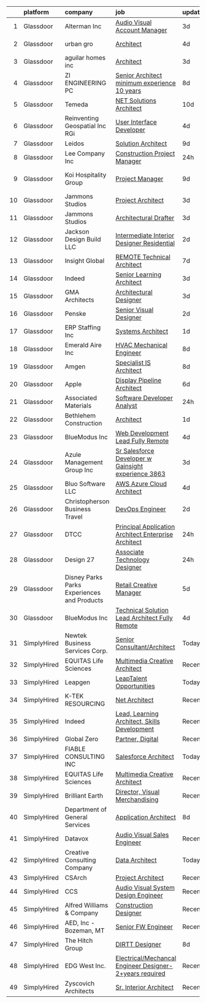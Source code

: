 

|    | platform    | company                                      | job                                                                                                                                                                                                                                                                                                                                                                                                                                                                                                                                                                                                                                                                                                                                                                                                                                                                                                                                                                                                                                                                                                                                                                                                                                                                                                                                          | update_time   | location             |
|---:|:------------|:---------------------------------------------|:---------------------------------------------------------------------------------------------------------------------------------------------------------------------------------------------------------------------------------------------------------------------------------------------------------------------------------------------------------------------------------------------------------------------------------------------------------------------------------------------------------------------------------------------------------------------------------------------------------------------------------------------------------------------------------------------------------------------------------------------------------------------------------------------------------------------------------------------------------------------------------------------------------------------------------------------------------------------------------------------------------------------------------------------------------------------------------------------------------------------------------------------------------------------------------------------------------------------------------------------------------------------------------------------------------------------------------------------|:--------------|:---------------------|
|  1 | Glassdoor   | Alterman  Inc                                | [Audio Visual Account Manager](https://www.glassdoor.com/partner/jobListing.htm?pos=120&ao=1110586&s=58&guid=000001824de2af89b9da2138f1e1b72a&src=GD_JOB_AD&t=SR&vt=w&ea=1&cs=1_6a8af490&cb=1659164078375&jobListingId=1008030364768&cpc=39721386339D0809&jrtk=3-0-1g96u5btmk631801-1g96u5bu5i6iq800-f6f61f63c2ec7f23--6NYlbfkN0D4zxeZwz1lJTayb8X6y8bkbyU1TVifko9PwX95c5fJpWx-EZ1cE822h9fNX0vyfJwyEy2AHYpKAb_QJRpVYzWB3tk5Vg-YelZsokGi-vY5ACSt8A-QNoZArpI7vhqUqsTQXwDoD2F5vVWIJN-m8jvA99C7Q6aKvkD4JANqLX-MxYLpkoBiwPMDjuUSKVxArmMh4igsW8-vI6QYIQDQRLovcxDGTu5nlYrBbV_LHQqjaETY7OFsWcppKo_3_2b19fExH1nN42vzU7gGJNN0WUnWds5ZDz0BZN2FeZmlnp95Yo8_Sik5HpsZSaxhUnojSq14Uckd7T2-z6dHCjcK0jhsOYON5rVeqmlkJyJxf-ItR6c5oa2zw-56CUaiyCgBEapr7XY2Ypid21FUZtdu3P_Wrpx6-7CzoXZxpYfzY9cBCJxwCfZ26apL4JuWvDVlwX33KY3tQXdT0G5_VQYzmPy-jEAGM_LdjjguFsEQYq2Z0Y2ZL7On6cYeCGa-eGHicYnpUP1-Fx6Vtg%3D%3D)                                                                                                                                                                                                                                                                                                                                                                                                                                                          | 3d            | San Antonio, TX      |
|  2 | Glassdoor   | urban gro                                    | [Architect](https://www.glassdoor.com/partner/jobListing.htm?pos=105&ao=1110586&s=58&guid=000001824de2af89b9da2138f1e1b72a&src=GD_JOB_AD&t=SR&vt=w&ea=1&cs=1_67b9607b&cb=1659164078371&jobListingId=1008028489203&cpc=6EF77E97581486AA&jrtk=3-0-1g96u5btmk631801-1g96u5bu5i6iq800-5b2b8400c1e6812c--6NYlbfkN0A953Z9EfJZc5Z9y7Wb0NkuJO-5BBnqXCJSieP3bN3oT3pD2vzfTR73xvxAaUFHjZ02oBDFo9x1kt8ytCHF_TTimOYOdtchGpf00u8UlYbrGZfi6oQPGVzbWtS_P1aiH4JmF1KvHGCypM9oWResb6KXglJZ8mDqxjjT4L3OuS4LAXE69pa0LgmMyzF5m1Cxg54-4R1yrgq_VwA7mt0Vo1bFDrFq5Db5saFv6ZUiWPuVZnsdwTiSNlyh2FIaAegeqKhap7nOQHMRMypo36JUNQ07xSMHTHLGFCy8yUIjnaWcd5kfU0c-4YFEJ3wqQNQmEbu56VJDUeDAahD8DE7OWrKBhtwNm3rGs1WZ2PxmvBn8T_cScIPl9z2l7nU4BaV9hGtk0yWhOJPaFObHnxEvZ_mO4IHbZWT7TnuK4bBUk9AIKT7jrdGirFWEUKPOq--8TgClCxAb9KPNq0cjqzDdyVTj9lubBZfLLtRQ3iaIE0PZoKDvG1AfYjhJgpdQtyEeIv8%3D)                                                                                                                                                                                                                                                                                                                                                                                                                                                                                           | 4d            | Columbus, GA         |
|  3 | Glassdoor   | aguilar homes inc                            | [Architect](https://www.glassdoor.com/partner/jobListing.htm?pos=101&ao=1110586&s=58&guid=000001824de2af89b9da2138f1e1b72a&src=GD_JOB_AD&t=SR&vt=w&ea=1&cs=1_42586331&cb=1659164078370&jobListingId=1008030886752&cpc=8AE7F3A3741F87D7&jrtk=3-0-1g96u5btmk631801-1g96u5bu5i6iq800-6371b23653ce37e1--6NYlbfkN0BBGG9LMNqL16EzDx9S3nKk4b6IwprgSJginr0DZD_oW6Mm3uCrdklJsAKh6iXWwLKS4HwePxDhUtYIT_-THPCT1OSqPsH-xzqiHGZPx79UO3w3eEr1OmXYjyoeRjfzEu5WE2xUoPg1J7MOhXn-EUTl0lc2nWVKu84RpuQHt7TH_OxQjbDrjiwpBBEH9V99jPHU24rx_Ve1Pp-78zbzWn3Zr1pK-z-pltmi6yk7rHQezQK-vArvnWSsXDC9leY8i1rA3O51G5sILbF5OTh9QW-giH1wFQobztmPaFkC5kowvJqx-Z-dZUsjL91ZLnAdmfEBaTiszBbSwikwl9j0Sl6EcGtDJIzJ0PJocThXttb0idw5buvVGv-xFab-ZaBB_sVJmA2uvkN-GSTIySElcyX-N5eiwuHFhGkZpy5Ol9fNtjpgfAREZysJgTEoaz1LwOaMVibjqBD1IhTcxGz5YlQ1elHgDaRbQK2Ob1ZQjImS4c_dG3W77B9sqZrjB8_9wTQ%3D)                                                                                                                                                                                                                                                                                                                                                                                                                                                                                           | 3d            | San Diego, CA        |
|  4 | Glassdoor   | ZI ENGINEERING PC                            | [Senior Architect  minimum experience  10 years ](https://www.glassdoor.com/partner/jobListing.htm?pos=103&ao=1110586&s=58&guid=000001824de2af89b9da2138f1e1b72a&src=GD_JOB_AD&t=SR&vt=w&ea=1&cs=1_fa52b838&cb=1659164078371&jobListingId=1008019211242&cpc=26B6D2E0AF95213E&jrtk=3-0-1g96u5btmk631801-1g96u5bu5i6iq800-bef18f2f8f61290a--6NYlbfkN0DovPZ7dur9rf70B8KJIWgLP46ELDJBflh3gJqQaHC8Sb4BMpxiJpjoxSObfJ6LI4FYD1xemCgjkmvWW6a8xJBjtPCPUUXQ2NG8Yq4VduGZwwSvw_GCXqC5AqCPJznMU0lakOlx3gWcFLE523lBGczvfrqDjUVcOZFTwVRISHcOZ1glB-J6yUT6egOZQZ7a7nXu5hezGT_xeCsd0syj_sJVwAkkp-T4YCD66y6mKB1WNODUqhKm1tL6ACJTKMgN9D-Tmjiy_dZC537ikgbO6T_22W-ew3_KUtUoQMVsHw9DtMQ1GlssnZ2MJ6qzKdB9KHqKAAY0CuKBGGMBSUt3vMf7XqNRwOEWFjpY6FsC9lUdZ87XH_wH-q8tuWcHM6Au8Pxfzw6Q1QRpTc2ca6JvwAvZj0E14zBN3ko8IWCV5P0oFtjAmCgV4nMjmS75zlYnIWinNe9lVoXtH-tR28b5ATTGhc5dRCd99-6d9XtJ4txtBhqESRdX8kNiXSL_kbWaVWz2ww_mfcyiH02ZQlmu_TKl97-syAw20Ktz2xtJW6rKsw%3D%3D)                                                                                                                                                                                                                                                                                                                                                                                                       | 8d            | New York, NY         |
|  5 | Glassdoor   | Temeda                                       | [ NET Solutions Architect](https://www.glassdoor.com/partner/jobListing.htm?pos=111&ao=1110586&s=58&guid=000001824de2af89b9da2138f1e1b72a&src=GD_JOB_AD&t=SR&vt=w&ea=1&cs=1_62f38ffe&cb=1659164078373&jobListingId=1008015146733&cpc=10100C7693495614&jrtk=3-0-1g96u5btmk631801-1g96u5bu5i6iq800-9d5d3ecab53cc471--6NYlbfkN0Cdyrb_-SYpjIsC7ShR4LTJruqxAexHI1Km_0W0EzpI0e4uRdYa2eAJHNqalXmTdxuTnp-A_6SIixZOlWcDWI90nUctzELc9FqA6bp_mnYnqkp-5cG07Ufl5xp6frai2kbfiW9ts5BzrYKatqeVXFcyqDE6lyA_GijhuNcco_YdpX6xGYn8p9_EX9g200HK70EW3fUDCT-0QSiL3GT3B9NjWxLY2VxbPxqOacVIn5ccJOQvYBvuR15YiBdH3HFPLsqjqOqlrM22MoccXq9vufT7gRzDCBpyTu_qRpLJEIOXY9kf2tL0GS-zomaYPGNyfdaDOsjblCf15rvY_VYK4YpK02BR4AX16pSfnsCoirs7f1xqAoYHqk6DruMB-XGUj2iOH0a7p-sibOATWrMW5VMBGDk2fKwNApCAJ2U7TAUc4izYQfSOcA6usEJOqH888zKN73zsuGltqpl2EWfo-xiOg2w2FLcWRWLoscqjA-7Xw1gLrjEFvdjvrqHcP0vsgrYxjRg5JLJvwA%3D%3D)                                                                                                                                                                                                                                                                                                                                                                                                                                                              | 10d           | Remote               |
|  6 | Glassdoor   | Reinventing Geospatial  Inc   RGi            | [User Interface Developer](https://www.glassdoor.com/partner/jobListing.htm?pos=109&ao=1110586&s=58&guid=000001824de2af89b9da2138f1e1b72a&src=GD_JOB_AD&t=SR&vt=w&ea=1&cs=1_986eaebd&cb=1659164078373&jobListingId=1008028934880&cpc=1959DAF898583D65&jrtk=3-0-1g96u5btmk631801-1g96u5bu5i6iq800-53278b02a510099c--6NYlbfkN0C7xvpbHOO4bEYJcr3lK4_7faJDspGOsVVkWgomh9GN2NXOHlZ6ww60vRTf3Ig0EumzglbP9rivjhqSBrRoPDlonzSG2b018Tiv0xylnJSSkBaGuH-ubs1UDNGjOGHDZu3P9ojOa5jQhxY2GOTYo6OIWdR6asqmNyPM24m8EVr-g0sJrMS74Rhwx-cm4qj26Zdsi2zoYF12NXdYFEzQ3zwVeJ2PtxnMM0ltrv4zNHjVcQLb9Td9czzUyTi0EgU9OKrRjnkkF1zd5Xm_nJPIvApzgzssZkDFTxZCgxUo8hBKS6MqjN96v6ynB8CUaoe0BZSeCuLTViivtDGTTuodUobc0RrQoh9GmCWQNg1ljJecgDQ9-UwGCCuwHRE2LcQ3qV0eX1RCe8HGK1ggexaSzSNc1Haod4q-L3fhq6k_KX5-tqVOsHmPuAR-z1AvO_LE8in6rGxlyAvPKMmYwnohkdO9ldxpSzT1Rrd9w7FNnADM-DpKLOx3aPwDb1Q1nrW2N-Q8jshEQ_kHwZMYEqVPVikB9iDFAlP3Cv8yljVxSfkqwTazYuK-8G5iTBostJ5Ja0k%3D)                                                                                                                                                                                                                                                                                                                                                                                                            | 4d            | Saint Louis, MO      |
|  7 | Glassdoor   | Leidos                                       | [Solution Architect](https://www.glassdoor.com/partner/jobListing.htm?pos=121&ao=1110586&s=58&guid=000001824de2af89b9da2138f1e1b72a&src=GD_JOB_AD&t=SR&vt=w&cs=1_0bfb1c8a&cb=1659164078374&jobListingId=1008017253972&cpc=C0FAF87ADD587446&jrtk=3-0-1g96u5btmk631801-1g96u5bu5i6iq800-846d48509d884087--6NYlbfkN0CZUO70VSdYKA8PR3jfrSh5ljhqJhfDt0PzQCMubt8cRihWbmqO_-Ccw6DGinMZCyIJbuV_i62qABCaK5LxlS-SWruEOI5K48hQJXbepXAeeI5u8dpRLxQnA5OnolRDimlpnPP0JH0p8_d7OlnciS1dZe_7pIxn-TODMcTvHdZ8JTJoGGEfOSHTFVblH1lqYcr2Id_G4wLIbjL6z3HvWxNIpHWvnEjUUNB6y27fp_G5it2zghzzVUUBZfb4I-tdWqHe4srd4ne4ONI0qG1jSDUMLYl6zB63Noae3jGNiEuY9fnaOvqmVOxtjYQqVMPC5saIjQI6M9R1yz8lVCA47VK1p4gPHalS3cuBsU-PMT_Xanxao7_Aj8fPF524I3iUGQWbALunvQDK_gdJlPTCqkNg1LZzMCVbjTVVW-NX7NNicInwebUPHVfUOxPjzc-QN9AFWNdrazxgGZ6FwDr6tGIibulBWDhR2BKL5_QoDahZLdW_X8A0AZ-aOZYKb69elUd9GlHPZ4oq5g2XIEHUQZ9f3pMvjpucusjTpdTu0eMGewfNqk7B-cYmU2LKwFIQ035rP-zvM3u3OFD4EYC7pcWPhT80Td3lLqoTuCbasMeS9g%3D%3D)                                                                                                                                                                                                                                                                                                                                                                         | 9d            | Mobile, AL           |
|  8 | Glassdoor   | Lee Company  Inc                             | [Construction Project Manager](https://www.glassdoor.com/partner/jobListing.htm?pos=123&ao=1110586&s=58&guid=000001824de2af89b9da2138f1e1b72a&src=GD_JOB_AD&t=SR&vt=w&ea=1&cs=1_204aa9e0&cb=1659164078375&jobListingId=1008038020424&cpc=83630893E902B957&jrtk=3-0-1g96u5btmk631801-1g96u5bu5i6iq800-0576c3e293c4f5e9--6NYlbfkN0CNh_u9e8DXx2rwlIjOTBFRv41Wq9kfk6uzC5Jh4w7CxMK2tCetGSSFCaoSekwWnoZNUIOk7YiWZVcn89eSEb5wS4iBquO8HCsvJcHSQNDNCeQ3c6NpEPYZR6zTuPfqFnBY1DwDbJukF5Ybx9F_taiMgEqdy9Dri-DDdOFiPork5mg6crYRq1ZNmyiKgQbhOydZ510ixKRYJKiqwdVp6zETUF4LhoMSC4j02eXdXwvVEp94egItkbE-jvR_OYHfTSz1V_STZS8PUKFS0zlZOnApWqomWDnBafij6AouCM4TaPANwLYyACAp8BmXadO3cM4x680YEskLx2QNrYtpKfg9Hh3PxssnFRSVCu3u6hRCNhHQ3CjgxYfMFJQL-s65CpW4UAXBV-QgePP4245FbHjIKZDnGirqDTXLkCVDmf5jzvU8iSAk7SW-B_b7O7AFHmQOo1GIekxdZVnSd2gBr-cAuL0Xa_RYBJiBy2nkh2M9AB0UUQfOosDpRIfF7BNIIZRqLwf-dSoF7w%3D%3D)                                                                                                                                                                                                                                                                                                                                                                                                                                                          | 24h           | Terre Haute, IN      |
|  9 | Glassdoor   | Koi Hospitality Group                        | [Project Manager](https://www.glassdoor.com/partner/jobListing.htm?pos=122&ao=1110586&s=58&guid=000001824de2af89b9da2138f1e1b72a&src=GD_JOB_AD&t=SR&vt=w&ea=1&cs=1_91812c6b&cb=1659164078375&jobListingId=1008017763572&cpc=64DC0C913FDBAADD&jrtk=3-0-1g96u5btmk631801-1g96u5bu5i6iq800-c54b3dd160793ab2--6NYlbfkN0BQLqTBbbzHVcylGc8uQzCeuoLzBeiyCyjiSYRqOUEkl-76LiyfQv_pz_UMlrr0vftzNvsxwlSlCvlaOhUrJkbsYpgd6GbNd7lmEXRexHXXai6Sr03QZyf2IN5DeHTCqNJdCsncLIKkHqXEO_7v1Dyf28n9RGqX9z7JcefM5ONPe7vZNnCgJ8ifVhspQot0Dwj2pBCQ4nke3RfYqvgU63ikVgej4IlgkoQF2fZjgWn9f8zOQLAjUctgao3giqmShaPaeVbpEJ3BGyTsiPTdsXep9bDKNIJOlljg6-p7BIFPUrY_c_qWL_JhHbfY5Hqw3wUmXj9F77W51TC_yrxBrpX_Co6SWMBGz-hIgRCVybXg97YBr1-0rSA13HIzs7OoBwWwLWT4fVO2OiPm4S8X43WmlZx_zsqq_eN3tdSO8bk1IWCxq9dfyFQoebsiXrvjbd57RDhV5tF4QuqWLcoiuSazv-VeDDwoL8hmEBa9C3rGTSBUaipLfFGKL_G3FGWg7uI%3D)                                                                                                                                                                                                                                                                                                                                                                                                                                                                                     | 9d            | West Hollywood, CA   |
| 10 | Glassdoor   | Jammons Studios                              | [Project Architect](https://www.glassdoor.com/partner/jobListing.htm?pos=102&ao=1110586&s=58&guid=000001824de2af89b9da2138f1e1b72a&src=GD_JOB_AD&t=SR&vt=w&ea=1&cs=1_873ca9cd&cb=1659164078371&jobListingId=1008031735949&cpc=E3C91ADAB6FDD45E&jrtk=3-0-1g96u5btmk631801-1g96u5bu5i6iq800-96aa6fa0b6173d71--6NYlbfkN0C2ruSLbldHgJRxGqX58M4ekFWuaOJ1Xy3nZgzYPyc2K5DCdI3untnDkKSSavtkCk92iqAzbk8Oa2mOqMcgyJ0pSn9NqnMDufDpo-qYhydhMJf5usWr6lFrqL8nikbwNtB4ITkmGGkJ-VER0Oy5a2d6BwFFD2snNbQSqn11yh1aiXROI8oBagSrQIGRT8CfBdvL_0VV_6y6Irfy8p2qGmA67dQecL-ZaDmt1TudeDPPfFurr8T1f3fcu_4xFYmNr9leE0YWS7zjj-5g0wgsS-Epp-qbyAaYzkMrS7DG35LDBuvtjA4swHGpImLVNE-X4sNEGME9jDpKTm2I0rFIjFel1sOK3gbVYBtNtglXtJTjqi3MIPe8pr5wkR0dJY8_LaIrSdE74JLgse3nBaLxqjZxBCKUd1-qpPCO08Mxgi4C_aSeEHpVbZb8VGVOmPaQJ2kuFypBQAap55GzSSq3XToXj-HtDErazs-3V4bn4gpqR1PYnZhHYwb8N7cyV1uRc6eC_dB1owJS0x1Tsq8GTd7-)                                                                                                                                                                                                                                                                                                                                                                                                                                                                 | 3d            | Scottsdale, AZ       |
| 11 | Glassdoor   | Jammons Studios                              | [Architectural Drafter](https://www.glassdoor.com/partner/jobListing.htm?pos=110&ao=1110586&s=58&guid=000001824de2af89b9da2138f1e1b72a&src=GD_JOB_AD&t=SR&vt=w&ea=1&cs=1_4668306d&cb=1659164078373&jobListingId=1008031755389&cpc=8B80225A009F6369&jrtk=3-0-1g96u5btmk631801-1g96u5bu5i6iq800-2dcf64a183a0957b--6NYlbfkN0C2ruSLbldHgJRxGqX58M4ekFWuaOJ1Xy3nZgzYPyc2K5DCdI3untnDLKEiodWr4LJUaVCbQdDcXp5xhjafn8R9Vbvh2IBDxMjDg5261qyUtFHqThxPgdhYQosGsHJzWQvXHhifCfKmdT0u5tC4vZ4aCxvGHszzn4MmdU4LGXzX5U_JUie40Ce9Rnhm6TROIx_cHI-9W8oiw5-N19ZPUZtCd83bNw7D8ZSPeAkmVepDAEqgT4HyJN7iBetZubDw6Gq1NZLdaQBBIBn_sZ5HQ2evTuA0l1pCdvXctq-mvozPrrbvk08vFN41zmFN0yhjdrIyy_lwNDFPu3FWVn6AWq38BwtlZL5OVH-0idYFTwvzZaLLyrPlFxO3CNjPIqLrO7RuHMmeoS005_Lwio_EU7DtV6T9hyVA_iLo6Y6Huyq8spXuTicuhQgVOLzKe6UQQiiwOaPOYaxaJaQQHYJr-sR2ZkWicm0OrVU2eEEE95ZVpdUt8uK1g3gIIvtDDZnpC7d6X7p3tBVB8g%3D%3D)                                                                                                                                                                                                                                                                                                                                                                                                                                                                 | 3d            | Scottsdale, AZ       |
| 12 | Glassdoor   | Jackson Design Build LLC                     | [Intermediate Interior Designer  Residential ](https://www.glassdoor.com/partner/jobListing.htm?pos=127&ao=1110586&s=58&guid=000001824de2af89b9da2138f1e1b72a&src=GD_JOB_AD&t=SR&vt=w&ea=1&cs=1_fda7385c&cb=1659164078375&jobListingId=1008033637179&cpc=451933188B21919D&jrtk=3-0-1g96u5btmk631801-1g96u5bu5i6iq800-6cae940a4f55d906--6NYlbfkN0AIdGm0R4PkLfnPL3H6ngwuKuvPfYQyFqZyW1fI0MQvML8T37029wE8SH4FqQ2Rr8waWBL4nxe_ACMO5nB7FnRwh0mP58FWmUEDr9zxsqxLwLso2NiXHI4jin47GMn587d5yT-rj6IvMYjfazRoTiFdTbbBXE_ZhUf8_uh4VE2_Wkbxsoeo7tVpgqFlqgQbrIaRpdwkJ_whDBplCUD68u4UeVj-MnaMAToezc04bRAXkw3yD6hmKQ3SRZOOLrrvB1TlzuDFRqeqQKfRfhy5EqYAPtb9EfZYboabdVx-RwiRR0yNf5h9hZE_Z9rGLPJNwNqoLxKAL3rF40_qM9WiDLtsU3ULR3M_UUVM6fR837ftJ22Kg2_eIta1C3qG7QlqONmhUKEv6DATzxIKhqpH4InU6n1VUjUgZVi0HJRGAQdBOC1-chGnpDXwdkdLcscDe348jilvmADvR7zydk2DkA69FgTXBvxXOXeS36szjtvkm2zx9OS83YdN_tLWj7KLDDPwCaBKxYHMhKRfIWRoDpXW)                                                                                                                                                                                                                                                                                                                                                                                                                                      | 2d            | Seattle, WA          |
| 13 | Glassdoor   | Insight Global                               | [REMOTE Technical Architect](https://www.glassdoor.com/partner/jobListing.htm?pos=130&ao=1110586&s=58&guid=000001824de2af89b9da2138f1e1b72a&src=GD_JOB_AD&t=SR&vt=w&ea=1&cs=1_e376a49d&cb=1659164078375&jobListingId=1008023450111&cpc=654405A9B1E0A9F5&jrtk=3-0-1g96u5btmk631801-1g96u5bu5i6iq800-38e32b10a68fdadf--6NYlbfkN0BKkHZu3wF05EeDimN_p6sYpKCMArvwa95YdH7UpkaBCnuUCEKHXotS0_EwbLzIjYfBxh6X2qHKBJJgK3GUwRr4xzC4naxi0aZb0f-8TQwRo8qHWQUX5Bq09mUANpyZqKxXib2PO-XS_dxOGpCKJYbiLRqB8Ffdr1dC4j3QSCEJPvBDXSUaywK2-SvefcnoPHivGX-50Ycw6xZ7cRHFgfiGsmRjjw5EeBSNvQ76gOxio0pFfYLuj8AYOEPiB02JVqr3fSGIg0tf6JwIb4KpC3JpaMIFVAefOoD0vx1VmRvFj0OJbTEs5ZkIlDveho8RpK5zn09ocBdqtEKb7Cw8VKmJKBpZG4HBryliiq295G5bKjQ0YMvP-u62VyUSTWLEN97GL4PbSFKt8NDYLEiEsNNsCNo865bcFGVqH4i1IcbS-fPw3iA3F-SSFwwBa7rOcpNKA8-J9LKDgaMSNLKvdwS3KfgDD3Y5I9etxtYrgnVLIamcKG3s4dCikvxGTfniWglNq-sVEWSLhw%3D%3D)                                                                                                                                                                                                                                                                                                                                                                                                                                                            | 7d            | Remote               |
| 14 | Glassdoor   | Indeed                                       | [Senior Learning Architect](https://www.glassdoor.com/partner/jobListing.htm?pos=113&ao=1110586&s=58&guid=000001824de2af89b9da2138f1e1b72a&src=GD_JOB_AD&t=SR&vt=w&cs=1_80b60f5b&cb=1659164078373&jobListingId=1008031067016&cpc=3DB599BF2F4828F0&jrtk=3-0-1g96u5btmk631801-1g96u5bu5i6iq800-96b1c3b8b9cdb388--6NYlbfkN0CiRNM7CVr8YueLFKlzwbFWI0o7IjV438l4sVrvKZ0flpURU_mqoI8EbsK64YRr3OA6KrJSvnAlHG1fMTdVne83Y0EijA4Nde_j30eNUxX6D8w6WzzfyqgLZ2whk8-j9IO8ahlK57mnjmAeIR9-l0TeEZGSYjv5q6X3fsNXws9iNfqYy60Z3xT3ehRGqXImdDUx0SGnA3es6vxexJ7BkOsb6-ubitsoo9nj_ZGojgdUNCet98ypebNCjWLx20ZKTtsZmUrW5v3A7f5gi1n7Mmpva-68Fan2pgnLnh8Bwewl03e830KwED4e6F4rrw6spkurCcVpqnhCLj_m3BvjSQGmPLGcWJHLKI0YN2fkrohTT6aB7TdPaj7UQr9nw7CzwUNEhirJh0S0m6YNT7N_-l2aATvXG17AeaF1cjkyQj9ccIaYsGqqsovSs_oGXx2CRSTqSvKAQT2RyDQFZkKY2GAxf_ns3X7s3vn35yTnfu3TUv8qHC4sFH_iRKBnYSCtuhxNXGus1z0X-A%3D%3D)                                                                                                                                                                                                                                                                                                                                                                                                                                                                  | 3d            | Austin, TX           |
| 15 | Glassdoor   | GMA Architects                               | [Architectural Designer](https://www.glassdoor.com/partner/jobListing.htm?pos=104&ao=1110586&s=58&guid=000001824de2af89b9da2138f1e1b72a&src=GD_JOB_AD&t=SR&vt=w&ea=1&cs=1_710b4dc5&cb=1659164078371&jobListingId=1008030420571&cpc=D10975AEA81ACBCE&jrtk=3-0-1g96u5btmk631801-1g96u5bu5i6iq800-647e5c4633381ce2--6NYlbfkN0CtwOkgDuej6vPfWODMxjOIyNEohQmdYMppGq8y8dOpBmiJ3WNboc6iFXITwK-DWerbbIwqzBwGr0pjzYMJzSF4nYrNDolE29QDwRfZSLgy15dqZLZOz5taqV3DBitOObe_ucwEJhv9Ua9IqPqTYcTuT94WVvT3cF40DxyD5IZMQBKH3Q8gYT1-MLy9lhoXQQ66Ljb_wPNCXgeM6LQF8831nQdih0lSWdfXNw89ZkIqgw7jwLW0Atp-zXbjwXBxvR3tkgsvC5fkw7KHhv6DFZPuoeMtGQWkueVcszfFJwruT3nN5ikz1qiFt_6kxY78h4g5Rtt2RmgT8UEquqfKGFjQi273JgUSezbffYLAt8z3uufSSEm_cI1NyAnstBwvrlIqGiauXWvDBfTG3cDKFWZTs57_xpLsCvl_dUJGqaw4hzmHkTj3fAWuh7dMVqp5i-Dc97_8fGlvxD7Ifdzv5YNI7TrJr5s2E9p06MUWLOL34NitGJCYHgigQYjY4Ym3gwohQAnsG1IcRw%3D%3D)                                                                                                                                                                                                                                                                                                                                                                                                                                                                | 3d            | Portland, OR         |
| 16 | Glassdoor   | Penske                                       | [Senior Visual Designer](https://www.glassdoor.com/partner/jobListing.htm?pos=124&ao=1110586&s=58&guid=000001824de2af89b9da2138f1e1b72a&src=GD_JOB_AD&t=SR&vt=w&cs=1_9faaf2df&cb=1659164078375&jobListingId=1008033963305&cpc=7F6F94E2229B3AB5&jrtk=3-0-1g96u5btmk631801-1g96u5bu5i6iq800-e686bc3862d2ddc1--6NYlbfkN0CtpXM0MSzpMQ_ld-1IrueFxu_hVDIxNkdu7oUVWOFjtEFqQtdu51VPA8PaZXoTOleEm1nGdOJeCYWb5vJz5IG8TCmpEFJrjI-b_juUEQzgiyUZJ3K2ygCQVuCrEUmrYjjDB2ajc0iOoSryL110Bp5lNaMc-HGhB6LpGxuI3m9UCzWfhuZKbCOYEJ3qHfQrsyfNqkq6SzEsC2tcgVn2oVTLOdoEcSXpvBCZCziJbXPPjQcXYPSUi9b_FGORm97PTvZyEhgIL-Q5nehLCYVGxyz8_rlm-p65End78Cag6w33RrGYebdAZn6x8NpSG_l5qOzMYGGFV6xKGPH4__mP9B3DCQk3Y3RORzb5iimiPPu4XP9i8JBW60_8YDGYnnaTrxnmmeVZU3bS-E4toJiyrbS0T1BIGhx-8qbP0vkw1MUsPoUxSY4R0w3rK7S_GuF5St2HVLrvBbGci1flv5gpWGUj6wVZg6iTr3TrqMuPmZzlfA%3D%3D)                                                                                                                                                                                                                                                                                                                                                                                                                                                                                                     | 2d            | Reading, PA          |
| 17 | Glassdoor   | ERP Staffing  Inc                            | [Systems Architect](https://www.glassdoor.com/partner/jobListing.htm?pos=129&ao=1110586&s=58&guid=000001824de2af89b9da2138f1e1b72a&src=GD_JOB_AD&t=SR&vt=w&ea=1&cs=1_be968958&cb=1659164078375&jobListingId=1008035867120&cpc=FDA93C03AE7AED37&jrtk=3-0-1g96u5btmk631801-1g96u5bu5i6iq800-83c3250bccb15d5c--6NYlbfkN0BXLFvE8bBVjE-G82upiVAVp_avoq9jvUk2D5kccqfQVJOVGdO-DdBSvGyeoM_EkcXyI6QtFRuI1TkHujv-9x-6o4i1a08Rw4DOMZTRfk0GKI3Z8-URnH-blk4WcZC7M7nAvxbCIcTFXC2rQ4btwcv7yDvuGIi_9pKAHAUqW-8Uzp2Y-KPUfF0wgP2h7ahrTSUWN2goXuXbp2HbvdzAiYo9YsyoPQi_aXDNs0R_1yhPxZbCUfePN3PbJVkwtiNpNrVwUMur7LygpMZOIDzNxFEDT0tkW2qgp_ATDNQXAad5S1KL2xdB6hoZN9duoLBP99YpGhwaMjFyynnVM3CVXy5Ry3hSwfjVj3t2tM4pcHxx34Gbw61_iR0R7LiKbNBxqkC4FKwScif5a7L0U2T_S7m5gVRQ789BNrcV0nMduWfuz6vwESyx-3VwSiWBEriUDhqoQ6QJX-fi_A7qyFpK3IuOTKydMeq8ujQ3YHW_1A6cZuNQ3Jfzc2eeBfKviJj6GKMveXbrbXK4Vw%3D%3D)                                                                                                                                                                                                                                                                                                                                                                                                                                                                     | 1d            | Albany, NY           |
| 18 | Glassdoor   | Emerald Aire Inc                             | [HVAC Mechanical Engineer](https://www.glassdoor.com/partner/jobListing.htm?pos=106&ao=1110586&s=58&guid=000001824de2af89b9da2138f1e1b72a&src=GD_JOB_AD&t=SR&vt=w&ea=1&cs=1_50d87ba5&cb=1659164078372&jobListingId=1008020208664&cpc=C5084168C6427C20&jrtk=3-0-1g96u5btmk631801-1g96u5bu5i6iq800-40b51a7dca6e48fa--6NYlbfkN0BBGG9LMNqL16EzDx9S3nKk4b6IwprgSJginr0DZD_oW6Mm3uCrdklJ75c991J37mlO7ZUlJq6uHTy3KGEk6srwzlKAo6jg4j34JA3JaQz1tX2RqiGkOyA7d9k7T7wJz1Ftb5fiC7ow8Bk_qYcztmCo4Rqgp3rznqxxA-m-7NrTjgZrcTp3us1ujqRdRavgDqULEGzcD6ucKOUGAPQN-Qso1AmZaJ8T4XbhBqHEt3D16VFqAW9aSWY-x2j1xW1pRinMq7Qp1xzUoeVn7c8cUJ4jFDn-dD7J4Q-rVmrB-NwF7oKrWqXBWTzZrmRojtCbo5VnpF7a-8HXyHPnhRj9-kuzj1lfAOQpm-qzAf67SBvzYFEXzdWWgyFcEMWrjE-dsubEgQMGjWDcX6zqq5rq5O4Up0oWEqPPi0MaT0NB8ocwTeDv6BqBihTEJuuftWaD6Lir5bmyLF1y8EBmQ79inHZ_ZWMScrl5cIrWQkT_e7oYNg1etibrOk5IWiMctFxBBD74aaJPMB1OK84RcFUz3Eyi)                                                                                                                                                                                                                                                                                                                                                                                                                                                          | 8d            | Auburn, WA           |
| 19 | Glassdoor   | Amgen                                        | [Specialist IS Architect](https://www.glassdoor.com/partner/jobListing.htm?pos=128&ao=1110586&s=58&guid=000001824de2af89b9da2138f1e1b72a&src=GD_JOB_AD&t=SR&vt=w&cs=1_1e644094&cb=1659164078375&jobListingId=1008020100921&cpc=F41FEAB56D215062&jrtk=3-0-1g96u5btmk631801-1g96u5bu5i6iq800-b5169c949fb0ae0b--6NYlbfkN0CIUeJpEzyM0B3p0AXyo3kKlc-igp2M99DsWp4fP1XiztXSThGDq2v_kpbktS2PziJwbsBcb5wQB1Yahegx8HAm1-dejI6xyL9xfXE5PFfNdSw20bvCLaW4r4cxR8jl5O6sQ0MZO5qTKpa2zg-Bzs7iBfwpDAHK1Hqh-MeujzEcEvCTApT_7mJONVx9Bw-pb5RfRXT58idQ5puE6AGHhnpcqoRzrEVXNwcTzUk3Z8ghR-XDHHhkjx9FUZcbccOg7kZnmpTw4AD0oQvYWwPOHanydXR8dDVrIP0-M7lD1-FftTLMYxYiciINGfTJmGcrcV3IUV7tkV2-EksX0Ir23e2yQmtNoVu3IrPzxqAfvtM7CX1aujkOcF9vdhA9I7z9cCR_EDPKQNE3SxKx3AsXSMjWNjZtc3SP0_VVTrmVjAuYDUeum60pUdZaNHWVMX4ujvkVifK4C0scEUSbVPgU8i6dYInELF1JWJqgpRTwc7Ljzgivrd5aQtUHz5AJBdCIJOLyVDgE3R0yAn3GtAtQQCMWNcMQR3-sukw%3D)                                                                                                                                                                                                                                                                                                                                                                                                                                                  | 8d            | Tampa, FL            |
| 20 | Glassdoor   | Apple                                        | [Display Pipeline Architect](https://www.glassdoor.com/partner/jobListing.htm?pos=114&ao=1110586&s=58&guid=000001824de2af89b9da2138f1e1b72a&src=GD_JOB_AD&t=SR&vt=w&cs=1_33b2a8af&cb=1659164078373&jobListingId=1008024922070&cpc=F4EED0218A761C36&jrtk=3-0-1g96u5btmk631801-1g96u5bu5i6iq800-1ac026aebf1eab96--6NYlbfkN0BvKrLyj5gPmtZO9T8euul8TCxuuKNOtzRJOomxnwSEodTz2Bc-sPZl8WPllYOnI2h88ncN86_cGFX94EhruM6aVE1f0uzqEGYtUwrXVZWmB9sLsVrt8bvXnSydAAiwNxnhEhBxWyLc5kv_B3L5bN8ygiqxyDS3ck34jWgiAL9b9YQCm81XgkC-YOkZfUsv3GKauEmNsiQSYSLK0r6vGEln5hGfizJmx1wv4-QFWlm_3JRpPwEXs0DSuv-pgekh4m-ZUQbFlr1Wee0hDVuhdwFRKC4mVFfcq-9t1HlOy146AsH-kBCBqDVBf9WstWhz5pORtSAXa_bhpPhXlHXuTr1CmQdJxA3VxAFoTF57eznLzm2O8EMbX1zeQECuZ7fGvLrY6tUYNtWhhcI4P6pKs7OEkaPT_M6EAH107n8D0zPDUmvnpT4lYKTmCQATsOY_C1IKlRpdHjeAjmfRsvqG4lby45mSSxk3mP0tVZsdCVQxEzF71uXmtaH6mfdWXr7hrrS_xnRBdcHNg2fx4LiU9dJjS7B9pyJRBBKerTrzmeftAvzV7xAQFOh9CrwNXusAGS1C----PhS0XTL59ZNs5eYVZ9UqHkcg3vO7LihLjP1q3wyKWy4OjVt_ct6ARWAm2DNb0imEjVYhfZieqihJUgwfr5kmEh7OF-1if_Nrkq5tSY7nMaOkuofB6q_73-KoHJj_j1tZQJawBnUaQM4LD5MVIAdu7NkWxCIZS0E7UiKt7WUxJpw2gy9WF__Bq6qLdiWno6dL5Ybe9av_m8eL4VSKNRnGf6VPbEuSq4qtHdfZQAAuPrZquppBuUEXUQ6fnyr8B6Amoc_g0XH1scOAfcol5iNHQRzS-KsDgWm0CB79pZvsizhyUXOep8YPfRM36WwgpUCXtzjnnXUr0o68xlR-dhcGn3QfvgZNReo-xZfNPXcxgMuz2GzM50h1pjHieqXKQNRu4UucTQ%3D%3D) | 6d            | San Diego, CA        |
| 21 | Glassdoor   | Associated Materials                         | [Software Developer Analyst](https://www.glassdoor.com/partner/jobListing.htm?pos=119&ao=1110586&s=58&guid=000001824de2af89b9da2138f1e1b72a&src=GD_JOB_AD&t=SR&vt=w&cs=1_fce03fb7&cb=1659164078374&jobListingId=1008039075599&cpc=AE9F6614D4EC1B58&jrtk=3-0-1g96u5btmk631801-1g96u5bu5i6iq800-19b85233b43e76fa--6NYlbfkN0ARyReM5YKTI664QprMSZITlCSILqCkKSwvDZKTWKdBUI0tC2XOkL8BSLg77ZUhiiASUdsr5U_bdJFRbyVzIr8Pn2I7-X1QfFmh4z35eDo_0XCHmEHtUOlMExwNB72Sohl39DccN3TBraWUP3I9yUnYM73OqyV4VmmJJvC9j867bnDdYVpw-FFqK3zFfBDEgRdCCSvmN7bnVZ5b8IKE9EIg1q8NIDasw4Aelgmn-ScEXmr9fZa2mOxv6wFleAE_qu1q3l5FUtIrNU8NB_Q5ZkuI2vZED5F1Rot6YtQBdoO91ANXyzOlAHcVvy4f3LpYZJv5Jq2W-8zgC2xR1tQmFYAQA_-dxn7Oiq7RZPwUA85lc_O6UHo_9dOlfa0jwF6TTxU5VIUTEU-6E1nzGKnSaWaVs_SGHNrSHRKiDNVVlK0pGXn_y89tnQJOhO3xWJ9EX0oEOeLE_wiYoTtEyDRMgYODXFUtTzgXkD3q0aJWNRap6jD-_FaB9pNJqgpCqFxxuHxZwni1_zxJDhz_aFiNjI2-PHUgMHeWzJ-ai2uBHpLygQ%3D%3D)                                                                                                                                                                                                                                                                                                                                                                                                                                 | 24h           | Cuyahoga Falls, OH   |
| 22 | Glassdoor   | Bethlehem Construction                       | [Architect](https://www.glassdoor.com/partner/jobListing.htm?pos=107&ao=1110586&s=58&guid=000001824de2af89b9da2138f1e1b72a&src=GD_JOB_AD&t=SR&vt=w&ea=1&cs=1_b797c893&cb=1659164078372&jobListingId=1008035494344&cpc=373C8281303CC873&jrtk=3-0-1g96u5btmk631801-1g96u5bu5i6iq800-9b5fec6f2adab192--6NYlbfkN0AGCFnjmqnAyQz4OxrStvXm5k-b1kMQDU3m1z6IstS6J3lRy_Yg9XhLKu0B4UhRMSMhDqUfHzfUJFYObHF2wIbX-ziLvHwwCKXvCv_L49VFKdS7KF3jKT0mnc0fQzWzkanp9EWarxge7I6_sci2NCgf-6SMsWJDlEHrCc6SQEwHKdaG_ekQRuO4IDyX4i5geByYtaHzah5gZJhgbjJCdq8X2VYxGIWj9gZe83NcEvYfWt-IVwep_W_lPPQswKGinllon49vJ9EDapo_mNrlRmAI7h1Irt1UJsoTVvz_E0BT8FGtI28ZYDh5Nlff3iIKJnFZkgYd2vc5vWKMRNpaE3UHpqAflC7L17QauzUHa46GiPY1Rf4pxF_aOL4pL5QcB3ykBoVWBFpPnUuh0UNWJCzmMqJnZcbvszH9ntagrXIaJkQeT8WdBkJbCXbkeWDjBwsexjU9KVzqEba2d4ptOMW4gt8S_PrU1ZkGbcOxxQ7SbJezhaQsNM3HnPs7Qy0x2Hw%3D)                                                                                                                                                                                                                                                                                                                                                                                                                                                                                           | 1d            | Cashmere, WA         |
| 23 | Glassdoor   | BlueModus  Inc                               | [Web Development Lead  Fully Remote ](https://www.glassdoor.com/partner/jobListing.htm?pos=112&ao=1110586&s=58&guid=000001824de2af89b9da2138f1e1b72a&src=GD_JOB_AD&t=SR&vt=w&ea=1&cs=1_f14d1c0d&cb=1659164078373&jobListingId=1008028373999&cpc=DF7064BA3070673B&jrtk=3-0-1g96u5btmk631801-1g96u5bu5i6iq800-255bbc802a1b1599--6NYlbfkN0D788tVLZnHYB2JKTLmCXo4PydfvtZKcdbYx6lxKaz3Imdx95jlIVm0Ngdy5gZuJN3m9Vf34hwPhUTfeVTCuiOquqwO82tX-n1EIpWARI7MNt9NfSyVi-qCNFi16qezoBM6LvqEc-6emTLmKCrEy1EgiORnc1-ZDraligONJ0Z1nlQlNTAqG1A6J2uJ-F20tXu01EeXGGe9NI_K3TzhyW2wEN1jxUekG8Ba8Ysgx9kPJPgPmKWjWTSfwY8k2IbuS4B6uwhzO-ex9Zg5RCVbt0J-nzkx4-WmBOWjzxJzKKZfNNySiQbdD6HbQHXoM2xmnkojlGMKcUZj3gJxR4ryRVUZ5MWuiK-NKujOfbz4gyNB39t7PJDHst64-045jfNkNbrnYjjxK6AqXdwVDMns7XBOntQOhQnSj_Yj12c_hqt28eD_Bznx4ROcbbVYgjND0gLMzNU1Tf2ayhOPRRwu5u2u1CTRc-fhyc7MxIylqD8XbW86ciXtcKBChRGU4dKAgFhXFAwPoTvWfgvBC6PwFnUZ)                                                                                                                                                                                                                                                                                                                                                                                                                                               | 4d            | Newark, NJ           |
| 24 | Glassdoor   | Azule Management Group  Inc                  | [Sr  Salesforce Developer w Gainsight experience  3863](https://www.glassdoor.com/partner/jobListing.htm?pos=118&ao=1110586&s=58&guid=000001824de2af89b9da2138f1e1b72a&src=GD_JOB_AD&t=SR&vt=w&ea=1&cs=1_0c753b2c&cb=1659164078374&jobListingId=1008031242886&cpc=D3E44275D43A938E&jrtk=3-0-1g96u5btmk631801-1g96u5bu5i6iq800-7ff1755b00b1264b--6NYlbfkN0AY4guaBc_odNxnJHTncvfwFu86WvDwtbc_K-gSZc1x5K7wdWHYCJnRnprc9dIkpgBD4HDU_Amj2QpSsVENzMyFgg6lMpnU8HpqJL-0r_zZCHjLVIgxKKq6wSdcuBWStY1qlwQvEhd9QTXAh65EuHGR04pilButbtzzKbcVZpN_oOHJ4MEOd2nIObskk7j-aUUUtnVqAAywEixgbpWgKlIEAI_cw2mi5IJBRBPm3XZGcQFdJsoGAjECZzl-Vg2UMdy0e6S_ZALzqYHsAvO_8hnU2Ik6lujDxp35MDWfleMNwNoJGHa47MQVqzBV10wW_1cOkF-cYpcT0IcFyEH-8bxuQmcLz5gr4Wcq1vVUe8RKqXKHjuuXGyDS8gxY5XWURdWLHVdmCruRKVX0qBPZ9WF5v8CjWrDsNEGZWKZN9s7t35EwkuqmLS_hVDVnkfe77nCEZ2OxegNGafu-LFVFUg-6auNMKhcmFRGUoGlUaIEDyeIMRoOZtauJztT7y16M1wx2_FKIJxLqP3sLPP65wT_WosBPDOAevZaxvnjGqUhT6Q%3D%3D)                                                                                                                                                                                                                                                                                                                                                                                                 | 3d            | Remote               |
| 25 | Glassdoor   | Bluo Software LLC                            | [AWS Azure Cloud Architect](https://www.glassdoor.com/partner/jobListing.htm?pos=115&ao=1110586&s=58&guid=000001824de2af89b9da2138f1e1b72a&src=GD_JOB_AD&t=SR&vt=w&ea=1&cs=1_b1ca62e2&cb=1659164078374&jobListingId=1008028159513&cpc=83BAEFB8A33E57F7&jrtk=3-0-1g96u5btmk631801-1g96u5bu5i6iq800-313b57082ec4bdc3--6NYlbfkN0BeQysyZX65QMLZHtNIZLB-2DXuJwr6RBzcYbqWmARoLVWh01xchGHRuWEYGW23NAEa4npxC9Y2B93jvjZYp5gCBgsaDJGoiI-ovCCiIDNi0GBWZN2xJI4bbAdG0hZQUTVzGjzzD9oGUsOEeYt70arwMJKog0omD5Q4Gz8xdjPYkJvQuOAR0xQJuOFIwZI4P2qXm6vGzyGgCO4PxwJMFC-RxjuY6fYXNe5Xug_eiX3sfC7lcGfdnFW6qVR2Cpvzc-TrGViBmyTPSxJDfpui2_ZYOq3a7qLDRtXxyWdHdEh8p_QOlllKTBJ02StFHOnGt4LVXWct2J-1Se9ur5PN7yjYtnVOI9ev3SZq0RtwgaYFBmZlFO0SEcWxqOADH2GlVchNZZWCrQYZxiskFKCu20dpdPXGh_jMGkv0SGeki6IL65H6LBxwmumAzH_UNMvWcU-1lUQVMK7-id2xThMIlkVd42Ulxs9xe_LJiFon42laG8M6D1WGhPAxAhNo45KCMons39DKq2CoJQ%3D%3D)                                                                                                                                                                                                                                                                                                                                                                                                                                                             | 4d            | Houston, TX          |
| 26 | Glassdoor   | Christopherson Business Travel               | [DevOps Engineer](https://www.glassdoor.com/partner/jobListing.htm?pos=126&ao=1110586&s=58&guid=000001824de2af89b9da2138f1e1b72a&src=GD_JOB_AD&t=SR&vt=w&ea=1&cs=1_5fa78b26&cb=1659164078375&jobListingId=1008032905792&cpc=5FEB1BEB8E14EF52&jrtk=3-0-1g96u5btmk631801-1g96u5bu5i6iq800-daceacfeb14f9468--6NYlbfkN0C2SVAOpOeIWQkPp9EeCSLxTLheLRty2uanDx8E9nXZ3pmbkvOHM_GwgpZvzn2GjTrVZFo3w1HuQGh-Mj7R85BQ7eFbkgYNYHjRmaO4PFkdzPqU5D1COihjjRazbFaK9zZsCjLGQvUbltgtzRMmoipssnFr5Yxo59WpnhFZyAhrT_fTSO-5SjkmdU1Uk56FjV1plrmxQcIbd6kFqkAPeOEG9uSn_aY62ruyzUkF4rcmHPPk6UlsM-a3bDe2UEfBcqQS6AXsC9RGVbFZ9-OK_E9uoEI_XpKlQVMjHyRQkBy7HPvSvPjlFwr_sqvGoSwFK3trIXFvGjnb-gLsEpQkcMrEZ27b2XVicx6OSV8kJSPzixGetSp5N-wG9LQGK9LVPIGdT71NYkYwX3MNk9KslehaGhOTGLLpD7oJT6LLcmoMAbGyAvop38OWprVceGKyvMIyn9sjpTgHlkWww8btZHUBoLQdn3XgxtLYtGkryGajVJsHQ4mrADvu)                                                                                                                                                                                                                                                                                                                                                                                                                                                                                                   | 2d            | Salt Lake City, UT   |
| 27 | Glassdoor   | DTCC                                         | [Principal Application Architect   Enterprise Architect](https://www.glassdoor.com/partner/jobListing.htm?pos=117&ao=1110586&s=58&guid=000001824de2af89b9da2138f1e1b72a&src=GD_JOB_AD&t=SR&vt=w&ea=1&cs=1_691ae128&cb=1659164078374&jobListingId=1008037741029&cpc=E04C949A9101C6A2&jrtk=3-0-1g96u5btmk631801-1g96u5bu5i6iq800-85b5750d4c896241--6NYlbfkN0Cnv8zGCAgTiQdMuvqUTT9UKapvG0dKzrSwvqJMyCSdXYN61NOWikRRNGvFcQGO9kJsgNKDA7GKQlzAZcDErDCLSAJReJ4JoFF9V68mHydfReZG8OyLhOAcWaxn8vb0NchYcEiX82XKqTQR2gxUWY1Nvy3gjmQF7TM9Qvre0uaMasX9D-sBCE3p2xgPtGcrXkqByTfmbTcFlRm5kuWMgGJXfveB4up3QXLXlDHk0MJMc1MTXtM2oigu2sAin2eA9wjpZd-VVgzXzTT57SVWq6dRhntojrjz8n_Z4KLaWTDWZ9SZl2wdJuGADVOs6bun341zTTu0N6xxcGH2ztqw3dSr70v11SiPuAtF_8MW-oRg36IKe12egVNTVpXH-XUNJu8pQqTmyVpYAwtQPcEjeflkGDArweyemYWwyePdo40poGz6Reg-qG1lfExnXQT29hDBl84AHoteBybySKFDlsxmPBBcEjPvysz017U2P69Zeb0j2OvrP_TT9e_WvozqXc6mSK6Tci54fcmGY_bQGY2V)                                                                                                                                                                                                                                                                                                                                                                                                                            | 24h           | Tampa, FL            |
| 28 | Glassdoor   | Design 27                                    | [Associate Technology Designer](https://www.glassdoor.com/partner/jobListing.htm?pos=116&ao=1110586&s=58&guid=000001824de2af89b9da2138f1e1b72a&src=GD_JOB_AD&t=SR&vt=w&ea=1&cs=1_7746c125&cb=1659164078374&jobListingId=1008038352497&cpc=4D489A1B82E31BBF&jrtk=3-0-1g96u5btmk631801-1g96u5bu5i6iq800-73294a78ebfdd63b--6NYlbfkN0AZdIuP4NPWig_aPKyAkjMTZqaOmelRvYdJiZXCUPZp4xYVVxxVVKO9OsnmzKXZkXty8jQnqItF-2w7S3agRcuQwTz3jAawJm3KJAwXR9Sfo7t7bPVfi154e4hByh0L9ThSAIpPHvyjbBuf02Fd78aZwpWsb4FaZqppnsDMEK15BY9AvkLtiU3YRuCfVM-ss6W5GCbdA8CslKFa3ghEwTzYqSO_-YYz8r-SN-2_cJITZshkWXxTudBWtF4WVL8I7gvyFN7QKd4-yh11MIqIQPr326B0uPZApK8miEwEi972k5VCaHY67H5JIsDvupC1MRQKGDI5Npig8dBsXZcWa-hyt__c04DERuwMS9Njo8fWkhLOsZvdE25asPWAd1_ChnA-XH-O_PqoRTFCaX3oEOTt95I_CieotAb2FVBMMkRdTQolD8vGLQNN7emEoJ9Y90RoXEzvM8rrrfRILpBG-y6AMacKYs1-2Or5UEzU8UQ6Fkl2wyYtcgnptTUM_KU2kSd-9KoCudy17w%3D%3D)                                                                                                                                                                                                                                                                                                                                                                                                                                                         | 24h           | Indianapolis, IN     |
| 29 | Glassdoor   | Disney Parks Parks  Experiences and Products | [Retail Creative Manager](https://www.glassdoor.com/partner/jobListing.htm?pos=125&ao=1110586&s=58&guid=000001824de2af89b9da2138f1e1b72a&src=GD_JOB_AD&t=SR&vt=w&cs=1_34579564&cb=1659164078375&jobListingId=1008026160792&cpc=D2F1DE17EE1F43B9&jrtk=3-0-1g96u5btmk631801-1g96u5bu5i6iq800-8725795d2fe478bb--6NYlbfkN0DAFTyt7pbDCC2JPO79CSdi1dIb81yjczP5qsKcZIxgiRd1qisRd4re16D_VG3-wzV7X_MLUooKAfhitplizjEckhc1I8olO8tfzEHErum078DtuRnl6RGgGDAyzvrdC1aJlgllIX4l6VVeGR8_bT3z5Ank_vnHXKfo0OUJMv3GVmMEo-52LPCowkN2eFiwNswJulQXTAOo41XNPeoi_VAhxVuDjolbkAGgm7BlQMKw2T6CJnMhWzbLfhWNq_tEYnFAEN0-zL-D_NvqvLnpaaDFhLh8CV81h5PU1PfYzX-ETCLPsqLx3DKFuQUEh8gGymS3-ef1ptncaoKyHGL1-0FzPVdngrmV9phI7-FTYfkdgJ6gF6toenxhmPopCF68OdjCFypcipUSyXLU43sr89f_kRrQgwMr4CTkzGJ9j0qcs1SfksC7uKtk)                                                                                                                                                                                                                                                                                                                                                                                                                                                                                                                                                                | 5d            | Los Angeles, CA      |
| 30 | Glassdoor   | BlueModus  Inc                               | [Technical Solution Lead   Architect  Fully Remote ](https://www.glassdoor.com/partner/jobListing.htm?pos=108&ao=1110586&s=58&guid=000001824de2af89b9da2138f1e1b72a&src=GD_JOB_AD&t=SR&vt=w&ea=1&cs=1_02608874&cb=1659164078372&jobListingId=1008027893255&cpc=BD04BF404FBE42C1&jrtk=3-0-1g96u5btmk631801-1g96u5bu5i6iq800-6ff4fb3d2ab31502--6NYlbfkN0D788tVLZnHYB2JKTLmCXo4PydfvtZKcdbYx6lxKaz3Imdx95jlIVm0lAezxys-23LVSua_6Y4ytGTAUoo4hHu2euJQRM8vnoT4J8f8XBuDuiMG3PuFHes_SISA1sniyD5P_uh6-knuSLgrIWmIE12B0DnxydqKngR6VFZrN-1RrBkWxzoGDrFVz_ouqCOr3gR8oSPUa4eYMSkCB1bV9fRJtg8NtTIv8ojEEn0TWBdleRoKnqiUuUzFW7HOF_oxej8GLIuUhRjA2RpPDfnF6ycRepcJIzCNDxECuBmZzjzluFIYnt-Ev-y2zqPrYsptfJ1sYA2BDgIjjoNVfnSi7ntqmB0kcqYU3epf77cF4KnQTmHBaIlY7lmD5qnRN6CD4Hby7hUmwg3-rlF8KuqSo4yeaQrmDoSkSjIYv7k8_vg_nvfIPbQh9k9xH1nd4CUdEd498Vg5fEO29jvQLt4-uZwbqUZPBNmxVSXAUigBg_ZYlWL-oidcmi9reD1r7CPzAPw4oFnxVYmVf34Psafm-vvUdx7RtbWnEPPh_Jh7qVZLbw%3D%3D)                                                                                                                                                                                                                                                                                                                                                                                                    | 4d            | Newark, NJ           |
| 31 | SimplyHired | Newtek Business Services Corp.               | [Senior Consultant/Architect](https://www.simplyhired.com/job/lNC90btv7n4jTXfFrpnsttWqheTAeQfCVUqCZ3L7iAQQWZFQQ4tjLQ?q=visual+architect)                                                                                                                                                                                                                                                                                                                                                                                                                                                                                                                                                                                                                                                                                                                                                                                                                                                                                                                                                                                                                                                                                                                                                                                                     | Today         | Remote               |
| 32 | SimplyHired | EQUITAS Life Sciences                        | [Multimedia Creative Architect](https://www.simplyhired.com/job/ichTX3k1Ejo7tX1GyCNQsvRJKJYEbv4IqWgcjyZm74n5FB1102LY-Q?q=visual+architect)                                                                                                                                                                                                                                                                                                                                                                                                                                                                                                                                                                                                                                                                                                                                                                                                                                                                                                                                                                                                                                                                                                                                                                                                   | Recently      | Essex, VT            |
| 33 | SimplyHired | Leapgen                                      | [LeapTalent Opportunities](https://www.simplyhired.com/job/Va9YE_CbC5iE9GxwoiD-2gucMQLfxE-GRSsOVdOeSXT7P3fS5Dk51A?q=visual+architect)                                                                                                                                                                                                                                                                                                                                                                                                                                                                                                                                                                                                                                                                                                                                                                                                                                                                                                                                                                                                                                                                                                                                                                                                        | Today         | Saint Louis Park, MN |
| 34 | SimplyHired | K-TEK RESOURCING                             | [Net Architect](https://www.simplyhired.com/job/1uPQilAX3V-479ff1scEi3qUbgvzFtHzO4sMIn54SywYJQnMJ_kr7w?q=visual+architect)                                                                                                                                                                                                                                                                                                                                                                                                                                                                                                                                                                                                                                                                                                                                                                                                                                                                                                                                                                                                                                                                                                                                                                                                                   | Recently      | Remote               |
| 35 | SimplyHired | Indeed                                       | [Lead, Learning Architect, Skills Development](https://www.simplyhired.com/job/C7j5OfI6q1Nkk-Zr3luhNgOdzjzmgU7PZbsGvY4aD1_6at6AAmWpLA?q=visual+architect)                                                                                                                                                                                                                                                                                                                                                                                                                                                                                                                                                                                                                                                                                                                                                                                                                                                                                                                                                                                                                                                                                                                                                                                    | Recently      | Austin, TX           |
| 36 | SimplyHired | Global Zero                                  | [Partner, Digital](https://www.simplyhired.com/job/nyWCcQ0jGOVQS14w59FHiL9xh26yAbgxpbPvXEBL8pT5HHAQQKcIeA?q=visual+architect)                                                                                                                                                                                                                                                                                                                                                                                                                                                                                                                                                                                                                                                                                                                                                                                                                                                                                                                                                                                                                                                                                                                                                                                                                | Recently      | Remote               |
| 37 | SimplyHired | FIABLE CONSULTING INC                        | [Salesforce Architect](https://www.simplyhired.com/job/fLeaAvPcgQRa5mN2RBxFrIQj3cy1PCKEUIcKAUlJ1Nq_Xp6VXxtZMg?q=visual+architect)                                                                                                                                                                                                                                                                                                                                                                                                                                                                                                                                                                                                                                                                                                                                                                                                                                                                                                                                                                                                                                                                                                                                                                                                            | Today         | Remote               |
| 38 | SimplyHired | EQUITAS Life Sciences                        | [Multimedia Creative Architect](https://www.simplyhired.com/job/ichTX3k1Ejo7tX1GyCNQsvRJKJYEbv4IqWgcjyZm74n5FB1102LY-Q?q=visual+architect)                                                                                                                                                                                                                                                                                                                                                                                                                                                                                                                                                                                                                                                                                                                                                                                                                                                                                                                                                                                                                                                                                                                                                                                                   | Recently      | Essex, VT            |
| 39 | SimplyHired | Brilliant Earth                              | [Director, Visual Merchandising](https://www.simplyhired.com/job/zOMTECandCdXueGme-lOQ9VK_UMozd81kjx1jxzCCeO1lEc7vr6DWw?q=visual+architect)                                                                                                                                                                                                                                                                                                                                                                                                                                                                                                                                                                                                                                                                                                                                                                                                                                                                                                                                                                                                                                                                                                                                                                                                  | Recently      | Remote               |
| 40 | SimplyHired | Department of General Services               | [Application Architect](https://www.simplyhired.com/job/k-K-eWm6BSFgPDqnXd0qbrTv8dPL-oItwMtKqVqa8bvayL-uQIO5LA?q=visual+architect)                                                                                                                                                                                                                                                                                                                                                                                                                                                                                                                                                                                                                                                                                                                                                                                                                                                                                                                                                                                                                                                                                                                                                                                                           | 8d            | Remote               |
| 41 | SimplyHired | Datavox                                      | [Audio Visual Sales Engineer](https://www.simplyhired.com/job/cVEd-_qo6mmYlTFlou5wkgk2fjPxw0ZPy4nrfphR8WyZnUEIsrCDrQ?q=visual+architect)                                                                                                                                                                                                                                                                                                                                                                                                                                                                                                                                                                                                                                                                                                                                                                                                                                                                                                                                                                                                                                                                                                                                                                                                     | Recently      | Houston, TX          |
| 42 | SimplyHired | Creative Consulting Company                  | [Data Architect](https://www.simplyhired.com/job/4BIwp7sM991v_PNAuRtc_QO9udhUikxPmNSvoAoSV0qlLpu_nqamxg?q=visual+architect)                                                                                                                                                                                                                                                                                                                                                                                                                                                                                                                                                                                                                                                                                                                                                                                                                                                                                                                                                                                                                                                                                                                                                                                                                  | Today         | Remote               |
| 43 | SimplyHired | CSArch                                       | [Project Architect](https://www.simplyhired.com/job/Ou-TLOV-15DuCsqz-Qqf_MZAUppF-3v_rNk9Yeb3ODfmhnzlC_Mkrw?q=visual+architect)                                                                                                                                                                                                                                                                                                                                                                                                                                                                                                                                                                                                                                                                                                                                                                                                                                                                                                                                                                                                                                                                                                                                                                                                               | Recently      | Albany, NY           |
| 44 | SimplyHired | CCS                                          | [Audio Visual System Design Engineer](https://www.simplyhired.com/job/ary5z9j2es4oPMAOjusLJHyf7K-36e4_CuOld61njGzpItTv9_0cKA?q=visual+architect)                                                                                                                                                                                                                                                                                                                                                                                                                                                                                                                                                                                                                                                                                                                                                                                                                                                                                                                                                                                                                                                                                                                                                                                             | Recently      | Denver, CO           |
| 45 | SimplyHired | Alfred Williams & Company                    | [Construction Designer](https://www.simplyhired.com/job/WoRhtDbQOhNubS15VfOx8U9U6PT8vvSWWx3Or_0eUd2VnZ57jBwQww?q=visual+architect)                                                                                                                                                                                                                                                                                                                                                                                                                                                                                                                                                                                                                                                                                                                                                                                                                                                                                                                                                                                                                                                                                                                                                                                                           | Recently      | Nashville, TN        |
| 46 | SimplyHired | AED, Inc - Bozeman, MT                       | [Senior FW Engineer](https://www.simplyhired.com/job/zINmUZXgScoXXgS_gyiF3t60esMGL8VWIM8nJ8Kv2CvxPHXAK-fHew?q=visual+architect)                                                                                                                                                                                                                                                                                                                                                                                                                                                                                                                                                                                                                                                                                                                                                                                                                                                                                                                                                                                                                                                                                                                                                                                                              | Recently      | Bozeman, MT          |
| 47 | SimplyHired | The Hitch Group                              | [DIRTT Designer](https://www.simplyhired.com/job/Yhp3OMZ9ps_YAkhhs2zwezoueXS2hHS0dztzgF-H0nrs27VgbRGbZQ?q=visual+architect)                                                                                                                                                                                                                                                                                                                                                                                                                                                                                                                                                                                                                                                                                                                                                                                                                                                                                                                                                                                                                                                                                                                                                                                                                  | 8d            | Remote               |
| 48 | SimplyHired | EDG West Inc.                                | [Electrical/Mechancal Engineer Designer-2+years required](https://www.simplyhired.com/job/Xq6QszJQBsQQyFkS3Q0mHUnJ827UMYwa9jaEaagmIPab5dIhQEejPA?q=visual+architect)                                                                                                                                                                                                                                                                                                                                                                                                                                                                                                                                                                                                                                                                                                                                                                                                                                                                                                                                                                                                                                                                                                                                                                         | Recently      | Tucson, AZ           |
| 49 | SimplyHired | Zyscovich Architects                         | [Sr. Interior Architect](https://www.simplyhired.com/job/T7oet47aCOFHKQsEghPBtusux2cJdi0zmkul-G67QosaeOLXQtvx5Q?q=visual+architect)                                                                                                                                                                                                                                                                                                                                                                                                                                                                                                                                                                                                                                                                                                                                                                                                                                                                                                                                                                                                                                                                                                                                                                                                          | Recently      | Miami, FL            |